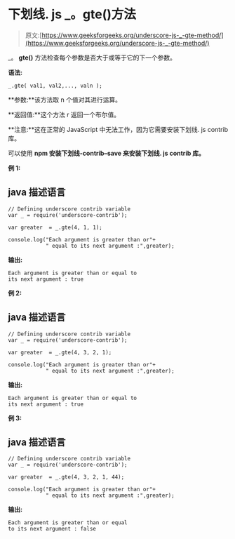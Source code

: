 # 下划线. js _。gte()方法

> 原文:[https://www.geeksforgeeks.org/underscore-js-_-gte-method/](https://www.geeksforgeeks.org/underscore-js-_-gte-method/)

_。 **gte()** 方法检查每个参数是否大于或等于它的下一个参数。

**语法:**

```
_.gte( val1, val2,..., valn );

```

**参数:**该方法取 n 个值对其进行运算。

**返回值:**这个方法 r 返回一个布尔值。

**注意:**这在正常的 JavaScript 中无法工作，因为它需要安装下划线. js contrib 库。

可以使用 **npm 安装下划线-contrib–save 来安装下划线. js contrib 库。**

**例 1:**

## java 描述语言

```
// Defining underscore contrib variable
var _ = require('underscore-contrib'); 

var greater  = _.gte(4, 1, 1);

console.log("Each argument is greater than or"+
            " equal to its next argument :",greater);
```

**输出:**

```
Each argument is greater than or equal to 
its next argument : true

```

**例 2:**

## java 描述语言

```
// Defining underscore contrib variable
var _ = require('underscore-contrib'); 

var greater  = _.gte(4, 3, 2, 1);

console.log("Each argument is greater than or"+
            " equal to its next argument :",greater);
```

**输出:**

```
Each argument is greater than or equal to 
its next argument : true

```

**例 3:**

## java 描述语言

```
// Defining underscore contrib variable
var _ = require('underscore-contrib'); 

var greater  = _.gte(4, 3, 2, 1, 44);

console.log("Each argument is greater than or"+
            " equal to its next argument :",greater);
```

**输出:**

```
Each argument is greater than or equal 
to its next argument : false

```